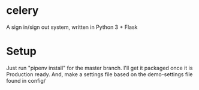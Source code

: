 # celery
A sign in/sign out system, written in Python 3 + Flask

# Setup

Just run "pipenv install" for the master branch. I'll get it packaged once it is Production ready. And, make a settings file based on the demo-settings file found in config/

